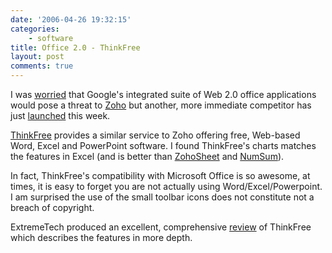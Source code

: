 ```yaml
---
date: '2006-04-26 19:32:15'
categories:
    - software
title: Office 2.0 - ThinkFree
layout: post
comments: true
---
```

I was [worried](http://www.nbrightside.com/blog/2006/04/22/zohowriter/)
that Google's integrated suite of Web 2.0 office applications would pose
a threat to [Zoho](http://zoho.com/) but another, more immediate
competitor has just
[launched](http://www.thinkfree.com/common/notice.tfo?method=viewNotice)
this week.

[ThinkFree](http://www.thinkfree.com/) provides a similar service to
Zoho offering free, Web-based Word, Excel and PowerPoint software. I
found ThinkFree's charts matches the features in Excel (and is better
than [ZohoSheet](http://www.zohosheet.com/home.do) and
[NumSum](http://numsum.com/)).

In fact, ThinkFree's compatibility with Microsoft Office is so awesome,
at times, it is easy to forget you are not actually using
Word/Excel/Powerpoint. I am surprised the use of the small toolbar icons
does not constitute not a breach of copyright.

ExtremeTech produced an excellent, comprehensive
[review](http://www.extremetech.com/article2/0,1697,1952434,00.asp) of
ThinkFree which describes the features in more depth.
